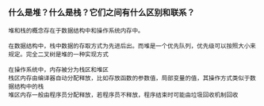 ### 什么是堆？什么是栈？它们之间有什么区别和联系？

```
堆和栈的概念存在于数据结构中和操作系统内存中。

在数据结构中，栈中数据的存取方式为先进后出。而堆是一个优先队列，优先级可以按照大小来规定。完全二叉树是堆的一种实现方式

在操作系统中，内存被分为栈区和堆区
栈区内存由编译器自动分配释放，比如存放函数的参数值，局部变量的值，其操作方式类似于数据结构中的栈
堆区内存一般由程序员分配释放，若程序员不释放，程序结束时可能由垃圾回收机制回收
```


